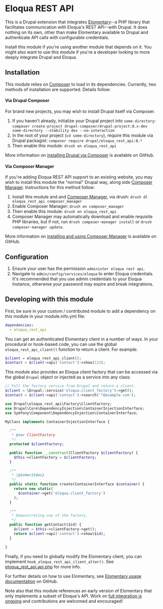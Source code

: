 Eloqua REST API
================

This is a Drupal extension that integrates [Elomentary][]--a PHP library that
facilitates communication with Eloqua's REST API--with Drupal. It does nothing
on its own, other than make Elomentary available to Drupal and authenticate API
calls with configurable credentials.

Install this module if you're using another module that depends on it. You might
also want to use this module if you're a developer looking to more deeply
integrate Drupal and Eloqua.


## Installation

This module relies on [Composer][] to load in its dependencies. Currently, two
methods of installation are supported. Details follow:

#### Via Drupal Composer

For brand new projects, you may wish to install Drupal itself via Composer.

1. If you haven't already, initialize your Drupal project into `some-directory`:
   `composer create-project drupal-composer/drupal-project:8.x-dev some-directory --stability dev --no-interaction`
2. In the root of your project (`cd some-directory`), require this module via
   Drupal packagist: `composer require drupal/eloqua_rest_api:8.*`
3. Then enable this module: `drush en eloqua_rest_api`

More information on [installing Drupal via Composer][] is available on
GitHub.

#### Via Composer Manager

If you're adding Eloqua REST API support to an existing website, you may wish to
install this module the "normal" Drupal way, along side [Composer Manager][].
Instructions for this method follow:

1. Install this module and and [Composer Manager][], via drush:
  `drush dl eloqua_rest_api composer_manager`
2. Enable Composer Manager: `drush en composer_manager`
3. Then enable this module: `drush en eloqua_rest_api`
4. Composer Manager may automatically download and enable requisite PHP
   libraries, but if not, run `drush composer-manager install` or
   `drush composer-manager update`.

More information on [installing and using Composer Manager][] is available on
GitHub.


## Configuration

1. Ensure your user has the permission `administer eloqua rest api`.
2. Navigate to `admin/config/services/eloqua` to enter Eloqua credentials. It's
   recommended that you use admin credentials to your Eloqua Instance, otherwise
   your password may expire and break integrations.


## Developing with this module

First, be sure in your custom / contributed module to add a dependency on this
module in your module.info.yml file:

```yml
dependencies:
  - eloqua_rest_api
```

You can get an authenticated Elomentary client in a number of ways. In your
procedural or hook-based code, you can use the global `eloqua_rest_api_client()`
function to return a client. For example:

```php
$client = eloqua_rest_api_client();
$contact = $client->api('contact')->show(123);
```

This module also provides an Eloqua client factory that can be accessed via the
global `Drupal` object or injected as a service into any class:

```php
// Pull the factory service from Drupal and return a client.
$client = \Drupal::service('eloqua.client_factory')->get();
$contact = $client->api('contact')->search('*@example.com');
```

```php
use Drupal\eloqua_rest_api\Factory\ClientFactory;
use Drupal\Core\DependencyInjection\ContainerInjectionInterface;
use Symfony\Component\DependencyInjection\ContainerInterface;

MyClass implements ContainerInjectionInterface {

  /**
   * @var ClientFactory
   */
  protected $clientFactory;

  public function __construct(ClientFactory $clientFactory) {
    $this->clientFactory = $clientFactory;
  }

  /**
   * {@inheritdoc}
   */
  public static function create(ContainerInterface $container) {
    return new static(
      $container->get('eloqua.client_factory')
    );
  }

  /**
   * Demonstrating use of the factory.
   */
  public function getContact($id) {
    $client = $this->clientFactory->get();
    return $client->api('contact')->show($id);
  }

}
```

Finally, if you need to globally modify the Elomentary client, you can implement
`hook_eloqua_rest_api_client_alter()`. See [eloqua_rest_api.api.php]() for more
info.

For further details on how to use Elomentary, see
[Elomentary usage documentation]() on GitHub.

Note also that this module references an early version of Elomentary that only
implements a subset of Eloqua's API. Work on [full integration is ongoing]()
and contributions are welcomed and encouraged!

[Elomentary]: https://github.com/tableau-mkt/elomentary
[Composer]: https://getcomposer.org/
[installing Drupal via Composer]: https://github.com/drupal-composer/drupal-project/tree/8.x
[Composer Manager]: https://www.drupal.org/project/composer_manager
[installing and using Composer Manager]: https://github.com/cpliakas/composer-manager-docs/blob/master/README.md#installation
[eloqua_rest_api.api.php]: eloqua_rest_api.api.php
[Elomentary usage documentation]: https://github.com/tableau-mkt/elomentary/blob/0.1/doc/index.md
[full integration is ongoing]: https://github.com/tableau-mkt/elomentary/issues
